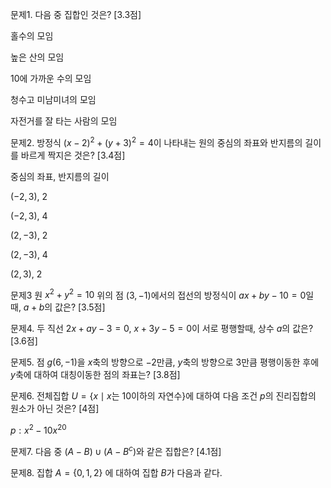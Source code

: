 
문제1. 다음 중 집합인 것은? [3.3점]

홀수의 모임

높은 산의 모임

10에 가까운 수의 모임

청수고 미남미녀의 모임

자전거를 잘 타는 사람의 모임



문제2. 방정식 $(x-2)^2+(y+3)^2=4$이 나타내는 원의 중심의 좌표와 반지름의 길이를 바르게 짝지은 것은? [3.4점]

중심의 좌표, 반지름의 길이

$(-2,3)$, $2$

$(-2, 3)$, $4$

$(2, -3)$, $2$

$(2, -3)$, $4$

$(2, 3)$, $2$



문제3 원 $x^2+y^2=10$ 위의 점 $(3, -1)$에서의 접선의 방정식이 $ax+by-10=0$일 때, $a+b$의 값은? [3.5점]



문제4. 두 직선 $2x+ay-3=0$, $x+3y-5=0$이 서로 평행할때, 상수 $a$의 값은? [3.6점]



문제5. 점 $g(6, -1)$을 $x$축의 방향으로 $-2$만큼, $y$축의 방향으로 $3$만큼 평행이동한 후에 $y$축에 대하여 대칭이동한 점의 좌표는? [3.8점]



문제6. 전체집합 $U=\lbrace x\mid x\text{는 }10\text{이하의 자연수}\rbrace$에 대하여 다음 조건 $p$의 진리집합의 원소가 아닌 것은? [4점]

$p: x^2 -10 x ^20$




문제7. 다음 중 $(A-B)\cup(A-B^c)$와 같은 집합은? [4.1점]



문제8. 집합 $A=\lbrace 0, 1, 2\rbrace$ 에 대하여 집합 $B$가 다음과 같다. 